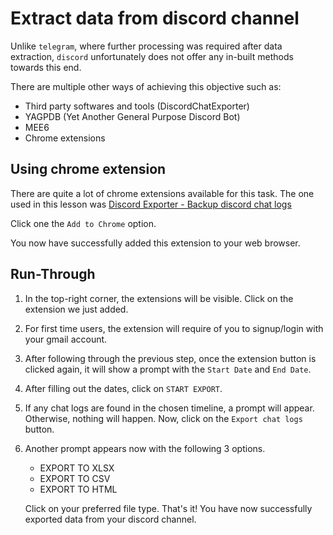 # Extract data from discord channel

Unlike `telegram`, where further processing was required after data extraction, `discord` unfortunately does not offer any in-built methods towards this end.

There are multiple other ways of achieving this objective such as:

- Third party softwares and tools (DiscordChatExporter)
- YAGPDB (Yet Another General Purpose Discord Bot)
- MEE6
- Chrome extensions

## Using chrome extension

There are quite a lot of chrome extensions available for this task. The one used in this lesson was [Discord Exporter - Backup discord chat logs](https://chrome.google.com/webstore/detail/discord-exporter-backup-d/fhpffpldicgekaenjieffeonehhijhjg?hl=en)

Click one the `Add to Chrome` option.

You now have successfully added this extension to your web browser.

## Run-Through

1. In the top-right corner, the extensions will be visible. Click on the extension we just added.

2. For first time users, the extension will require of you to signup/login with your gmail account.

3. After following through the previous step, once the extension button is clicked again, it will show a prompt with the `Start Date` and `End Date`.

4. After filling out the dates, click on `START EXPORT`.

5. If any chat logs are found in the chosen timeline, a prompt will appear. Otherwise, nothing will happen. Now, click on the `Export chat logs` button. 

6. Another prompt appears now with the following 3 options.

    - EXPORT TO XLSX
    - EXPORT TO CSV
    - EXPORT TO HTML

    Click on your preferred file type. That's it! You have now successfully exported data from your discord channel.

